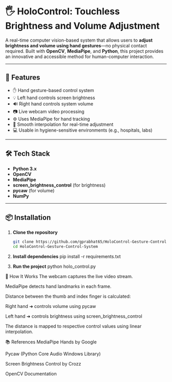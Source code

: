 # 🖐️ HoloControl: Touchless Brightness and Volume Adjustment

A real-time computer vision-based system that allows users to **adjust brightness and volume using hand gestures**—no physical contact required. Built with **OpenCV**, **MediaPipe**, and **Python**, this project provides an innovative and accessible method for human-computer interaction.

---

## 🚀 Features

- ✋ Hand gesture-based control system
- 💡 Left hand controls screen brightness
- 🔊 Right hand controls system volume
- 📷 Live webcam video processing
- ⚙️ Uses MediaPipe for hand tracking
- 🎯 Smooth interpolation for real-time adjustment
- 💻 Usable in hygiene-sensitive environments (e.g., hospitals, labs)

---

## 🛠️ Tech Stack

- **Python 3.x**
- **OpenCV**
- **MediaPipe**
- **screen_brightness_control** (for brightness)
- **pycaw** (for volume)
- **NumPy**

---

## 📦 Installation

1. **Clone the repository**
   ```bash
   git clone https://github.com/gprabhat65/HoloControl-Gesture-Control-System.git
   cd HoloControl-Gesture-Control-System

2. **Install dependencies**
pip install -r requirements.txt

3. **Run the project**
python holo_control.py

🧠 How It Works
The webcam captures the live video stream.

MediaPipe detects hand landmarks in each frame.

Distance between the thumb and index finger is calculated:

Right hand ➜ controls volume using pycaw

Left hand ➜ controls brightness using screen_brightness_control

The distance is mapped to respective control values using linear interpolation.

📚 References
MediaPipe Hands by Google

Pycaw (Python Core Audio Windows Library)

Screen Brightness Control by Crozz

OpenCV Documentation